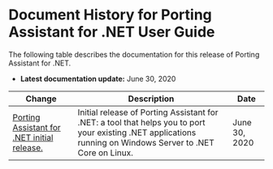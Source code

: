# Document History for Porting Assistant for \.NET User Guide<a name="doc-history"></a>

The following table describes the documentation for this release of Porting Assistant for \.NET\.
+ **Latest documentation update:** June 30, 2020

| Change | Description | Date | 
| --- |--- |--- |
| [ Porting Assistant for \.NET initial release\. ](#doc-history) | Initial release of Porting Assistant for \.NET: a tool that helps you to port your existing \.NET applications running on Windows Server to \.NET Core on Linux\.  | June 30, 2020 | 